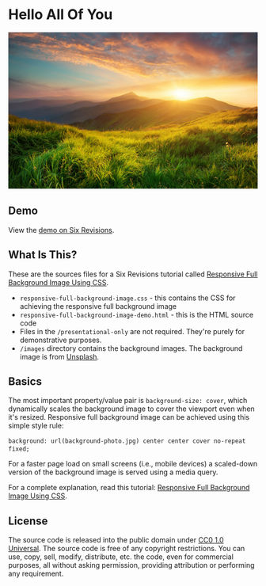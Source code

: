 # Hello All Of You
[![Responsive Full Background Image](https://github.com/nandiniptl/images/blob/main/23456.jpg?raw=true)](http://sixrevisions.com/css/responsive-background-image/)

## Demo
View the [demo on Six Revisions](http://cdn.sixrevisions.com/0431-01_responsive_background_image_demo/responsive-full-background-image-demo.html).

## What Is This?
These are the sources files for a Six Revisions tutorial called [Responsive Full Background Image Using CSS](http://sixrevisions.com/css/responsive-background-image/).

* `responsive-full-background-image.css` - this contains the CSS for achieving the responsive full background image
* `responsive-full-background-image-demo.html` - this is the HTML source code
* Files in the `/presentational-only` are not required. They're purely for demonstrative purposes.
* `/images` directory contains the background images. The background image is from [Unsplash](http://unsplash.com/).

## Basics
The most important property/value pair is `background-size: cover`, which dynamically scales the background image to cover the viewport even when it's resized. Responsive full background image can be achieved using this simple style rule:

```
background: url(background-photo.jpg) center center cover no-repeat fixed;
```

For a faster page load on small screens (i.e., mobile devices) a scaled-down version of the background image is served using a media query.

For a complete explanation, read this tutorial: [Responsive Full Background Image Using CSS](http://sixrevisions.com/css/responsive-background-image/).

## License
The source code is released into the public domain under [CC0 1.0 Universal](https://github.com/sixrevisions/responsive-full-background-image/blob/master/LICENSE). The source code is free of any copyright restrictions. You can use, copy, sell, modify, distribute, etc. the code, even for commercial purposes, all without asking permission, providing attribution or performing any requirement.

